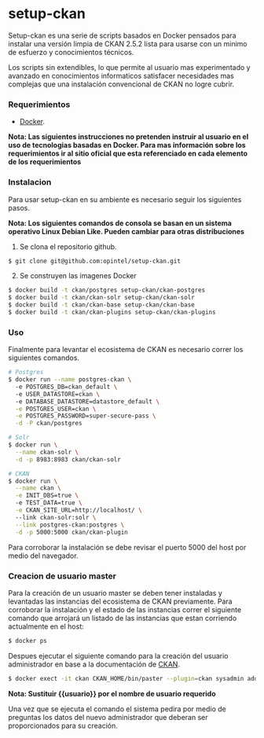 # setup-ckan

Setup-ckan es una serie de scripts basados en Docker pensados para instalar una versión limpia de CKAN 2.5.2 lista para usarse con un minimo de esfuerzo y conocimientos técnicos. 

Los scripts sin extendibles, lo que permite al usuario mas experimentado y avanzado en conocimientos informaticos satisfacer necesidades mas complejas que una instalación convencional de CKAN no logre cubrir. 


### Requerimientos
  - [Docker](https://www.docker.com/).

**Nota: Las siguientes instrucciones no pretenden instruir al usuario en el uso de tecnologias basadas en Docker. Para mas información sobre los requerimientos ir al sitio oficial que esta referenciado en cada elemento de los requerimientos**

### Instalacion

Para usar setup-ckan en su ambiente es necesario seguir los siguientes pasos.

**Nota: Los siguientes comandos de consola se basan en un sistema operativo Linux Debian Like. Pueden cambiar para otras distribuciones**

1. Se clona el repositorio github.

```sh
$ git clone git@github.com:opintel/setup-ckan.git
```
2. Se construyen las imagenes Docker
```sh
$ docker build -t ckan/postgres setup-ckan/ckan-postgres
$ docker build -t ckan/ckan-solr setup-ckan/ckan-solr
$ docker build -t ckan/ckan-base setup-ckan/ckan-base
$ docker build -t ckan/ckan-plugins setup-ckan/ckan-plugins
```
### Uso
Finalmente para levantar el ecosistema de CKAN es necesario correr los siguientes comandos.

```sh
# Postgres
$ docker run --name postgres-ckan \         
  -e POSTGRES_DB=ckan_default \                               
  -e USER_DATASTORE=ckan \                                                                 
  -e DATABASE_DATASTORE=datastore_default \
  -e POSTGRES_USER=ckan \
  -e POSTGRES_PASSWORD=super-secure-pass \
  -d -P ckan/postgres

# Solr
$ docker run \
  --name ckan-solr \
  -d -p 8983:8983 ckan/ckan-solr

# CKAN
$ docker run \
  --name ckan \
  -e INIT_DBS=true \ 
  -e TEST_DATA=true \
  -e CKAN_SITE_URL=http://localhost/ \ 
  --link ckan-solr:solr \
  --link postgres-ckan:postgres \
  -d -p 5000:5000 ckan/ckan-plugin
```

Para corroborar la instalación se debe revisar el puerto 5000 del host por medio del navegador.

### Creacion de usuario master
Para la creación de un usuario master se deben tener instaladas y levantadas las instancias del ecosistema de CKAN previamente. Para corroborar la instalación y el estado de las instancias correr el siguiente comando que arrojará un listado de las instancias que estan corriendo actualmente en el host:
```sh
$ docker ps
```

Despues ejecutar el siguiente comando para la creación del usuario administrador en base a la documentación de [CKAN](http://docs.ckan.org/en/latest/sysadmin-guide.html#creating-a-sysadmin-account).
```sh
$ docker exect -it ckan CKAN_HOME/bin/paster --plugin=ckan sysadmin add {{usuario}} -c  /project/development.ini
```
**Nota: Sustituir {{usuario}} por el nombre de usuario requerido**

Una vez que se ejecuta el comando el sistema pedira por medio de preguntas los datos del nuevo administrador que deberan ser proporcionados para su creación.